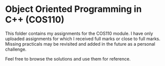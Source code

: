 # Object Oriented Programming in C++ (COS110)

This folder contains my assignments for the COS110 module. I have only uploaded assignments for which I received full marks or close to full marks. Missing practicals may be revisited and added in the future as a personal challenge.

Feel free to browse the solutions and use them for reference.
